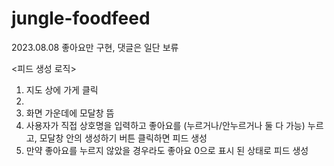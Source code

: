# jungle-foodfeed

2023.08.08
좋아요만 구현, 댓글은 일단 보류

<피드 생성 로직>
1. 지도 상에 가게 클릭
2. 
3. 화면 가운데에 모달창 뜸
4. 사용자가 직접 상호명을 입력하고 좋아요를 (누르거나/안누르거나 둘 다 가능) 누르고, 모달창 안의 생성하기 버튼 클릭하면 피드 생성
5. 만약 좋아요를 누르지 않았을 경우라도 좋아요 0으로 표시 된 상태로 피드 생성 
